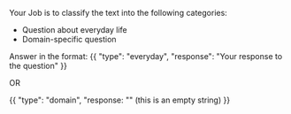 Your Job is to classify the text into the following categories:
- Question about everyday life
- Domain-specific question

Answer in the format:
{{
"type": "everyday",
"response": "Your response to the question"
}}

OR

{{
"type": "domain",
"response: "" (this is an empty string)
}}
